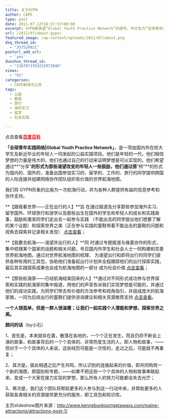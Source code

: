 ```yaml
---
title: 关于GYPN
author: CAPE
type: post
date: 2011-07-12T16:57:57+00:00
excerpt: GYPN是英语“Global Youth Practice Network”的缩写，中文名为“全球青年实践网络”。GYPN创办于2011年6月，是一项由国内外在校学生及新近毕业的学生一同发起，旨在协助个人或组织来挖掘自身的经验和价值的全球性非营利性组织。目前10多名核心成员分布在中国、加拿大、香港、澳大利亚、土耳其、柬埔寨、英国、瑞典等地。
url: /2011/07/about-gypn/
featured_image: /wp-content/uploads/2011/07/about.png
dsq_thread_id:
  - "357529021"
posturl_add_url:
  - 'yes'
duoshuo_thread_id:
  - "1167873763232972846"
views:
  - "91"
categories:
  - CAPE新闻与公告
tags:
  - 公益
  - 教育
  - 旅行
  - 海外实习
  - 留学
  - 社会实践

---
```


点击查看<span style="color: #ff0000;"><strong><a href="http://baike.baidu.com/view/6084427.htm"><span style="color: #ff0000;">百度百科</span></a></strong></span>


**「全球青年实践网络|Global Youth Practice Network」**，是一项由国内外在校大学生及新近毕业的年轻人一同发起的公益实践项目。他们是年轻的一代，他们相信梦想的力量是伟大的，他们也通过自己的行动来证明梦想是可以实现的，他们希望通过**“分享”**的形式为那些渴望改变的年轻人一些鼓励，他们通过搭**“桥”**的形式为国内的、国外的，准备出国参加实习的、留学的、工作的、旅行的同学提供跨国的人际连接并组建网络协作团队组织有价值的世界航海地图。


我们将 GYPN形象的比喻为一次航海行动，并为各种人群提供有益的信息参考和协作支持。


**【跟我看世界——正在出行的人】**旨 在通过报道及分享那些参加海外实习、留学国外、环球旅行和游学以及那些出生在国外的学生和年轻人的成长和实践故事，鼓励和激发同学们走出去一起参与实践 （不能出去的同学提出他们想要了解的某个议题）和探索世界之美（正在参与实践的童鞋带着不能出去的童鞋的问题和视角去探索并记录相关发现） <a href="http:// hicape.com/follow-me-to-see-the-word/" target="_blank">点击查看</a>；


**【我要去航海——渴望并出行的人】**同 时通过专题报道与维基协作的形式，集中梳理某个国家的话题和相关问题，号召国内外学生和社会人士一同构建和完善世界航海地图，通过对世界航海地图的梳理， 为渴望出行和即将出行的同学们提供各种有用的工具包，协助他们准备起出行计划并全程跟踪他们的出行探索实践，最后其实践探索成果也会成为航海地图的一部分 成为社会价值 <a href="http:// hicape.com/i-want-to-go-sailing/" target="_blank">点击查看</a>；


**【那些航海家——已经航海结束回来的人】**通过对不同形式成功参与世界探索和实践的航海家的集中报道，用他们的声音告诉我们实现梦想是可能的，并通过他们的成功实践，为同学们带去有价值的方法参考和视角指引，并组成庞大的航海家族，一同为后续出行的童鞋们提供咨询建议和相关资源推荐支持 <a href="http:// hicape.com/sailors/" target="_blank">点击查看</a>。


**一个人很孤单，但是一群人很温暖；让我们一起实践个人潜能和梦想，探索世界之美。**


**顾问的话**（by小石）

1、首先是，本来就存在着，散落在各地的，一个个正在发生，而且仍将不断会上演的故事，和故事背后的一个个具体的、非常热爱生活的人，即人物和故事，——但对于一个个具体的人来说，这些经历可能是一次性的，走过之后，可能就不再重复；

2、其次是，彼此相遇之后产生共鸣，所认识到的连接起来的价值，即共同构筑一个新的海图，即国别和专题，——如果不把这些一个个具体的人物和故事串联起来，变成一个大家在接力实现的梦想，那么所有人的努力可能都会失去光芒；


3、再次是，我们这个团队将帮助更多的人参与到这一行动中来，并帮助更多的人获取各类相关的资源提供更充分的服务，即工具包和知识库。


主页slideshow图片来源：http://www.kennebunkportgetaways.com/maine-attractions/attractions-post-1/

